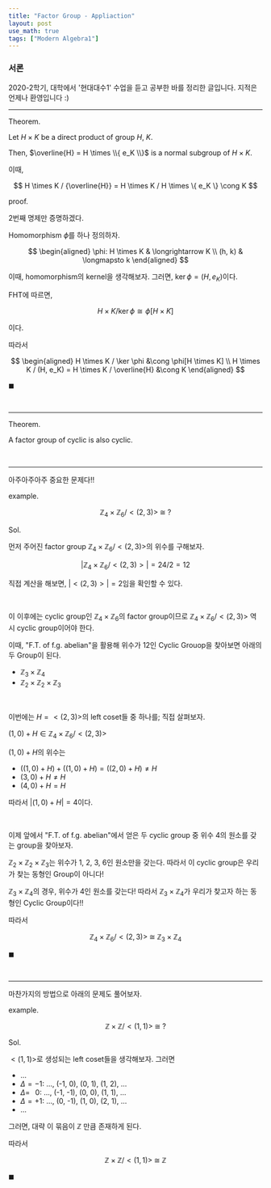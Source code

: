 ```yaml
---
title: "Factor Group - Appliaction"
layout: post
use_math: true
tags: ["Modern Algebra1"]
---
```


### 서론
2020-2학기, 대학에서 '현대대수1' 수업을 듣고 공부한 바를 정리한 글입니다. 지적은 언제나 환영입니다 :)

<hr>

<span class="statement-title">Theorem.</span><br>

<div class="statement" markdown="1">

Let $H \times K$ be a direct product of group $H$, $K$.

Then, $\overline{H} = H \times \\{ e_K \\}$ is a normal subgroup of $H \times K$.

이때, 

$$
H \times K / {\overline{H}} = H \times K / H \times \{ e_K \} \cong K
$$

</div>

<span class="statement-title">proof.</span><br>

<div class="math-statement" markdown="1">

2번째 명제만 증명하겠다.

Homomorphism $\phi$를 하나 정의하자. 

$$
\begin{aligned}
    \phi: H \times K & \longrightarrow K \\
            (h, k) & \longmapsto k
\end{aligned}
$$

이때, homomorphism의 kernel을 생각해보자. 그러면, $\ker \phi = (H, e_K)$이다.

FHT에 따르면, 

$$
H \times K / {\ker \phi} \cong \phi[ H \times K ]
$$

이다.

따라서

$$
\begin{aligned}
    H \times K / \ker \phi &\cong \phi[H \times K] \\
    H \times K / (H, e_K) = H \times K / \overline{H} &\cong K
\end{aligned}
$$

$\blacksquare$

</div>


<br>
<hr>

<span class="statement-title">Theorem.</span><br>

<div class="statemeht" markdown = "1">

A factor group of cyclic is also cyclic.

</div>

<br>
<hr>

아주아주아주 중요한 문제다!!

<span class="statement-title">example.</span><br>

$$
\mathbb{Z}_4 \times \mathbb{Z}_6 / <(2, 3)> \; \cong \; ?
$$

<span class="statement-title">Sol.</span><br>

<div class="math-statement" markdown="1">

먼저 주어진 factor group $\mathbb{Z}_4 \times \mathbb{Z}_6 / <(2, 3)>$의 위수를 구해보자.

$$
\lvert \mathbb{Z}_4 \times \mathbb{Z}_6 / <(2, 3)> \rvert = 24/2 = 12
$$

직접 계산을 해보면, $\lvert <(2, 3)> \rvert = 2$임을 확인할 수 있다.

<br>

이 이후에는 cyclic group인 $\mathbb{Z}_4 \times \mathbb{Z}_6$의 factor group이므로 $\mathbb{Z}_4 \times \mathbb{Z}_6 / <(2, 3)>$ 역시 cyclic group이어야 한다.

이때, "F.T. of f.g. abelian"을 활용해 위수가 12인 Cyclic Grouop을 찾아보면 아래의 두 Group이 된다.

- $\mathbb{Z}_3 \times \mathbb{Z}_4$
- $\mathbb{Z}_2 \times \mathbb{Z}_2 \times \mathbb{Z}_3$

<br>

이번에는 $H = <(2, 3)>$의 left coset들 중 하나를; 직접 살펴보자.

$(1, 0) + H \in \mathbb{Z}_4 \times \mathbb{Z}_6 / <(2, 3)>$

$(1, 0) + H$의 위수는 

- $\left((1, 0) + H\right) + \left((1, 0) + H\right) = \left((2, 0) + H\right) \ne H$
- $(3, 0) + H \ne H$
- $(4, 0) + H = H$

따라서 $\lvert (1, 0) + H \rvert = 4$이다.

<br>

이제 앞에서 "F.T. of f.g. abelian"에서 얻은 두 cyclic group 중 위수 4의 원소를 갖는 group을 찾아보자.

$\mathbb{Z}_2 \times \mathbb{Z}_2 \times \mathbb{Z}_3$는 위수가 1, 2, 3, 6인 원소만을 갖는다. 따라서 이 cyclic group은 우리가 찾는 동형인 Group이 아니다!

$\mathbb{Z}_3 \times \mathbb{Z}_4$의 경우, 위수가 4인 원소를 갖는다! 따라서 $\mathbb{Z}_3 \times \mathbb{Z}_4$가 우리가 찾고자 하는 동형인 Cyclic Group이다!!

따라서

$$
\mathbb{Z}_4 \times \mathbb{Z}_6 / <(2, 3)> \; \cong \; \mathbb{Z}_3 \times \mathbb{Z}_4
$$

$\blacksquare$

</div>

<br>
<hr>

마찬가지의 방법으로 아래의 문제도 풀어보자.

<span class="statement-title">example.</span><br>

$$
\mathbb{Z} \times \mathbb{Z} / <(1, 1)> \; \cong \; ?
$$

<span class="statement-title">Sol.</span><br>

<div class="math-statement" markdown="1">

$<(1, 1)>$로 생성되는 left coset들을 생각해보자. 그러면

- ...
- $\Delta = -1$: ..., (-1, 0), (0, 1), (1, 2), ...
- $\Delta = \;\;\; 0$: ..., (-1, -1), (0, 0), (1, 1), ...
- $\Delta = +1$: ..., (0, -1), (1, 0), (2, 1), ...
- ...

그러면, 대략 이 묶음이 $\mathbb{Z}$ 만큼 존재하게 된다.

따라서 

$$
\mathbb{Z} \times \mathbb{Z} / <(1, 1)> \; \cong \; \mathbb{Z}
$$

$\blacksquare$

</div>

